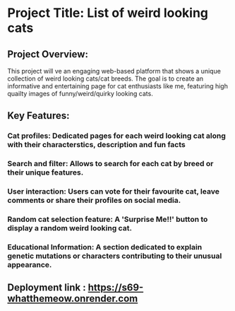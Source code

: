 # Project Title: List of weird looking cats

## Project Overview:
This project will ve an engaging web-based platform that shows a unique collection of weird looking cats/cat breeds. The goal is to create an informative and entertaining page for cat enthusiasts like me, featuring high quailty images of funny/weird/quirky looking cats.

## Key Features:

### Cat profiles: Dedicated pages for each weird looking cat along with their characterstics, description and fun facts
### Search and filter: Allows to search for each cat by breed or their unique features.
### User interaction: Users can vote for their favourite cat, leave comments or share their profiles on social media.
### Random cat selection feature: A 'Surprise Me!!' button to display a random weird looking cat.
### Educational Information: A section dedicated to explain genetic mutations or characters contributing to their unusual appearance.


## Deployment link : https://s69-whatthemeow.onrender.com
